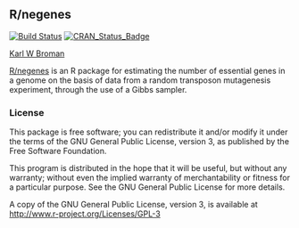## R/negenes

[![Build Status](https://travis-ci.org/kbroman/negenes.svg?branch=master)](https://travis-ci.org/kbroman/negenes)
[![CRAN_Status_Badge](http://www.r-pkg.org/badges/version/negenes)](http://cran.r-project.org/package=negenes)

[Karl W Broman](http://kbroman.org)

[R/negenes](http://github.com/kbroman/negenes) is an R package for estimating the number of essential genes
in a genome on the basis of data from a random transposon mutagenesis
experiment, through the use of a Gibbs sampler.

### License

This package is free software; you can redistribute it and/or modify it
under the terms of the GNU General Public License, version 3, as
published by the Free Software Foundation.

This program is distributed in the hope that it will be useful, but
without any warranty; without even the implied warranty of
merchantability or fitness for a particular purpose.  See the GNU
General Public License for more details.

A copy of the GNU General Public License, version 3, is available at
<http://www.r-project.org/Licenses/GPL-3>
